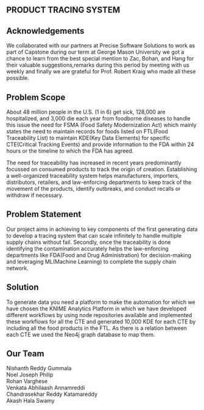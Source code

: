 
## PRODUCT TRACING SYSTEM
## Acknowledgements

We collaborated with our partners at Precise Software Solutions to work as part of Capstone during our term at George Mason University we got a chance to learn from the best special mention to Zac, Bohan, and Hang for their valuable suggestions,remarks during this period by meeting with us weekly and finally we are grateful for Prof. Robert Kraig who made all these possible.


## Problem Scope

About 48 million people in the U.S. (1 in 6) get sick, 128,000 are hospitalized, and 3,000 die each year from foodborne diseases to handle this issue the need for FSMA (Food Safety Modernization Act) which mainly states the need to maintain records for foods listed on FTL(Food Traceability List) to maintain KDE(Key Data Elements) for specific CTE(Critical Tracking Events) and provide information to the FDA within 24 hours or the timeline to which the FDA has agreed.

The need for traceability has increased in recent years predominantly focussed on consumed products to track the origin of creation. Establishing a well-organized traceability system helps manufacturers, importers, distributors, retailers, and law-enforcing departments to keep track of the movement of the products, identify outbreaks, and conduct recalls or withdraw if necessary.
## Problem Statement

Our project aims in achieving to key components of the first generating data to develop a tracing system that can scale infinitely to handle multiple supply chains without fail. Secondly, once the traceability is done identifying the contamination accurately helps the law-enforcing departments like FDA(Food and Drug Administration) for decision-making and leveraging ML(Machine Learning) to complete the supply chain network.
## Solution


To generate data you need a platform to make the automation for which we have chosen the KNIME Analytics Platform in which we have developed different workflows by using node repositories available and implemented these workflows for all the CTE and generated 10,000 KDE for each CTE by including all the food products in the FTL. As there is a relation between each CTE we used the Neo4j graph database to map them. 
## Our Team

Nishanth Reddy Gummala                         
Noel Joseph Philip                            
Rohan Varghese           
Venkata Abhilaash Annamreddi  
Chandrasekhar Reddy Katamareddy  
Akash Hala Swamy     
